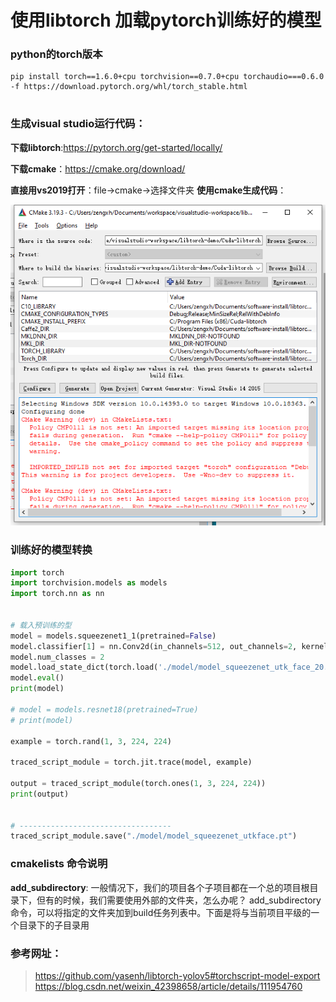# 使用libtorch 加载pytorch训练好的模型

### python的torch版本
```shell
pip install torch==1.6.0+cpu torchvision==0.7.0+cpu torchaudio===0.6.0 -f https://download.pytorch.org/whl/torch_stable.html


```

### 生成visual studio运行代码：

**下载libtorch**:https://pytorch.org/get-started/locally/

**下载cmake**：https://cmake.org/download/

**直接用vs2019打开**：file->cmake->选择文件夹
**使用cmake生成代码**：

![cmake2vs](.\cmake2vs.png)

### 训练好的模型转换
```python
import torch
import torchvision.models as models
import torch.nn as nn


# 载入预训练的型
model = models.squeezenet1_1(pretrained=False)
model.classifier[1] = nn.Conv2d(in_channels=512, out_channels=2, kernel_size=(1, 1), stride=(1, 1))
model.num_classes = 2
model.load_state_dict(torch.load('./model/model_squeezenet_utk_face_20.pth', map_location='cpu'))
model.eval()
print(model)

# model = models.resnet18(pretrained=True)
# print(model)

example = torch.rand(1, 3, 224, 224)

traced_script_module = torch.jit.trace(model, example)

output = traced_script_module(torch.ones(1, 3, 224, 224))
print(output)


# ----------------------------------
traced_script_module.save("./model/model_squeezenet_utkface.pt")

```

### cmakelists 命令说明
**add_subdirectory**: 一般情况下，我们的项目各个子项目都在一个总的项目根目录下，但有的时候，我们需要使用外部的文件夹，怎么办呢？ 
add_subdirectory命令，可以将指定的文件夹加到build任务列表中。下面是将与当前项目平级的一个目录下的子目录用

### 参考网址：
> https://github.com/yasenh/libtorch-yolov5#torchscript-model-export
> https://blog.csdn.net/weixin_42398658/article/details/111954760
